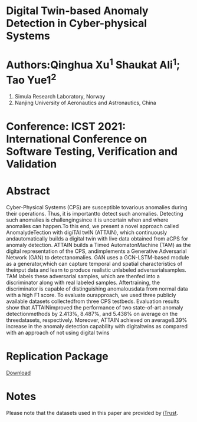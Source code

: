 # Digital Twin-based Anomaly Detection in Cyber-physical Systems
# Authors:Qinghua Xu<sup>1</sup> Shaukat Ali<sup>1</sup>; Tao Yue1<sup>2</sup>
1. Simula Research Laboratory, Norway
2. Nanjing University of Aeronautics and Astronautics, China

# Conference: ICST 2021: International Conference on Software Testing, Verification and Validation
# Abstract
Cyber-Physical  Systems  (CPS)  are  susceptible  tovarious anomalies during their operations. Thus, it is importantto detect such anomalies. Detecting such anomalies is challengingsince  it  is  uncertain  when  and  where  anomalies  can  happen.To   this   end,   we   present   a   novel   approach   called   AnomalydeTection with digiTAl twIN (ATTAIN), which continuously andautomatically builds a digital twin with live data obtained from aCPS for anomaly detection. ATTAIN builds a Timed AutomatonMachine  (TAM)  as  the  digital  representation  of  the  CPS,  andimplements  a  Generative  Adversarial  Network  (GAN)  to  detectanomalies. GAN uses a GCN-LSTM-based module as a generator,which  can  capture  temporal  and  spatial  characteristics  of  theinput  data  and  learn  to  produce  realistic  unlabeled  adversarialsamples.  TAM  labels  these  adversarial  samples,  which  are  thenfed  into  a  discriminator  along  with  real  labeled  samples.  Aftertraining, the discriminator is capable of distinguishing anomalousdata  from  normal  data  with  a  high  F1  score.  To  evaluate  ourapproach,  we  used  three  publicly  available  datasets  collectedfrom  three  CPS  testbeds.  Evaluation  results  show  that  ATTAINimproved the performance of two state-of-art anomaly detectionmethods by 2.413%, 8.487%, and 5.438% on average on the threedatasets,  respectively.  Moreover,  ATTAIN  achieved  on  average8.39%  increase  in  the  anomaly  detection  capability  with  digitaltwins as compared with an approach of not using digital twins

# Replication Package
[Download](https://github.com/Simula-COMPLEX/SecurityDT)

# Notes
Please note that the datasets used in this paper are provided by [iTrust](https://itrust.sutd.edu.sg/).
